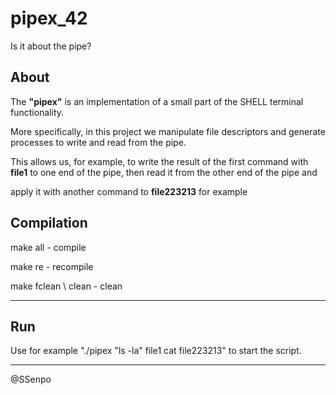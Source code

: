 # pipex_42
Is it about the pipe?

## About
The **"pipex"** is an implementation of a small part of the SHELL terminal functionality.

More specifically, in this project we manipulate file descriptors and generate processes to write and read from the pipe.

This allows us, for example, to write the result of the first command with **file1** to one end of the pipe, then read it from the other end of the pipe and 

apply it with another command to **file223213** for example

## Compilation

make all - compile

make re - recompile

make fclean \ clean - clean
***
## Run

Use for example "./pipex "ls -la" file1 cat file223213" to start the script.

***
@SSenpo
